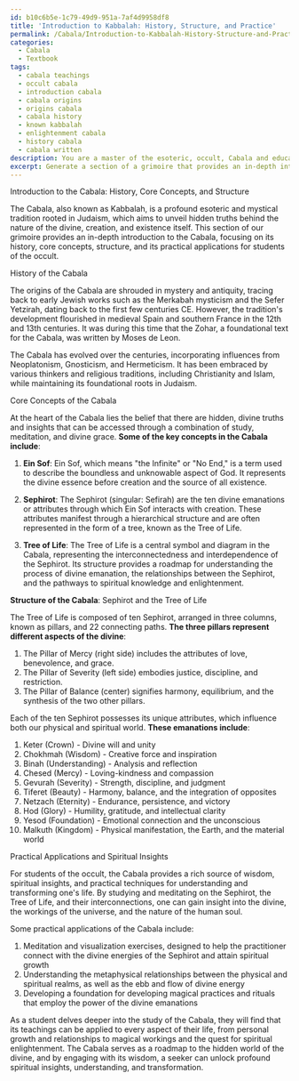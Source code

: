 ```yaml
---
id: b10c6b5e-1c79-49d9-951a-7af4d9958df8
title: 'Introduction to Kabbalah: History, Structure, and Practice'
permalink: /Cabala/Introduction-to-Kabbalah-History-Structure-and-Practice/
categories:
  - Cabala
  - Textbook
tags:
  - cabala teachings
  - occult cabala
  - introduction cabala
  - cabala origins
  - origins cabala
  - cabala history
  - known kabbalah
  - enlightenment cabala
  - history cabala
  - cabala written
description: You are a master of the esoteric, occult, Cabala and education, you have written many textbooks on the subject in ways that provide students with rich and deep understanding of the subject. You are being asked to write textbook-like sections on a topic and you do it with full context, explainability, and reliability in accuracy to the true facts of the topic at hand, in a textbook style that a student would easily be able to learn from, in a rich, engaging, and contextual way. Always include relevant context (such as formulas and history), related concepts, and in a way that someone can gain deep insights from.
excerpt: Generate a section of a grimoire that provides an in-depth introduction to the Cabala, focusing on its history, core concepts, and structure, such as Sephirot, Ein Sof, and the Tree of Life, as well as practical applications and spiritual insights that a student of the occult can learn from to enrich their knowledge and understanding of this mystical tradition.
---
```

Introduction to the Cabala: History, Core Concepts, and Structure

The Cabala, also known as Kabbalah, is a profound esoteric and mystical tradition rooted in Judaism, which aims to unveil hidden truths behind the nature of the divine, creation, and existence itself. This section of our grimoire provides an in-depth introduction to the Cabala, focusing on its history, core concepts, structure, and its practical applications for students of the occult.

History of the Cabala

The origins of the Cabala are shrouded in mystery and antiquity, tracing back to early Jewish works such as the Merkabah mysticism and the Sefer Yetzirah, dating back to the first few centuries CE. However, the tradition's development flourished in medieval Spain and southern France in the 12th and 13th centuries. It was during this time that the Zohar, a foundational text for the Cabala, was written by Moses de Leon. 

The Cabala has evolved over the centuries, incorporating influences from Neoplatonism, Gnosticism, and Hermeticism. It has been embraced by various thinkers and religious traditions, including Christianity and Islam, while maintaining its foundational roots in Judaism.

Core Concepts of the Cabala

At the heart of the Cabala lies the belief that there are hidden, divine truths and insights that can be accessed through a combination of study, meditation, and divine grace. **Some of the key concepts in the Cabala include**:

1. **Ein Sof**: Ein Sof, which means "the Infinite" or "No End," is a term used to describe the boundless and unknowable aspect of God. It represents the divine essence before creation and the source of all existence.

2. **Sephirot**: The Sephirot (singular: Sefirah) are the ten divine emanations or attributes through which Ein Sof interacts with creation. These attributes manifest through a hierarchical structure and are often represented in the form of a tree, known as the Tree of Life.

3. **Tree of Life**: The Tree of Life is a central symbol and diagram in the Cabala, representing the interconnectedness and interdependence of the Sephirot. Its structure provides a roadmap for understanding the process of divine emanation, the relationships between the Sephirot, and the pathways to spiritual knowledge and enlightenment.

**Structure of the Cabala**: Sephirot and the Tree of Life

The Tree of Life is composed of ten Sephirot, arranged in three columns, known as pillars, and 22 connecting paths. **The three pillars represent different aspects of the divine**:

1. The Pillar of Mercy (right side) includes the attributes of love, benevolence, and grace.
2. The Pillar of Severity (left side) embodies justice, discipline, and restriction.
3. The Pillar of Balance (center) signifies harmony, equilibrium, and the synthesis of the two other pillars.

Each of the ten Sephirot possesses its unique attributes, which influence both our physical and spiritual world. **These emanations include**:

1. Keter (Crown) - Divine will and unity
2. Chokhmah (Wisdom) - Creative force and inspiration
3. Binah (Understanding) - Analysis and reflection
4. Chesed (Mercy) - Loving-kindness and compassion
5. Gevurah (Severity) - Strength, discipline, and judgment
6. Tiferet (Beauty) - Harmony, balance, and the integration of opposites
7. Netzach (Eternity) - Endurance, persistence, and victory
8. Hod (Glory) - Humility, gratitude, and intellectual clarity
9. Yesod (Foundation) - Emotional connection and the unconscious
10. Malkuth (Kingdom) - Physical manifestation, the Earth, and the material world

Practical Applications and Spiritual Insights

For students of the occult, the Cabala provides a rich source of wisdom, spiritual insights, and practical techniques for understanding and transforming one's life. By studying and meditating on the Sephirot, the Tree of Life, and their interconnections, one can gain insight into the divine, the workings of the universe, and the nature of the human soul.

Some practical applications of the Cabala include:

1. Meditation and visualization exercises, designed to help the practitioner connect with the divine energies of the Sephirot and attain spiritual growth
2. Understanding the metaphysical relationships between the physical and spiritual realms, as well as the ebb and flow of divine energy
3. Developing a foundation for developing magical practices and rituals that employ the power of the divine emanations

As a student delves deeper into the study of the Cabala, they will find that its teachings can be applied to every aspect of their life, from personal growth and relationships to magical workings and the quest for spiritual enlightenment. The Cabala serves as a roadmap to the hidden world of the divine, and by engaging with its wisdom, a seeker can unlock profound spiritual insights, understanding, and transformation.
